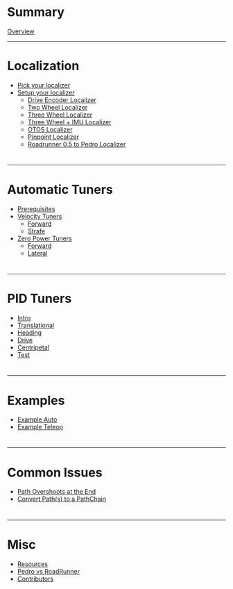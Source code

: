 # Summary
[Overview](./overview.md)

---
# Localization
- [Pick your localizer](./localization/pick.md)
- [Setup your localizer](./localization/setup.md)
  - [Drive Encoder Localizer](./localization/driveEncoder.md)
  - [Two Wheel Localizer](./localization/twoWheel.md)
  - [Three Wheel Localizer](./localization/threeWheel.md)
  - [Three Wheel + IMU Localizer](./localization/threeWheelImu.md)
  - [OTOS Localizer](./localization/otos.md)
  - [Pinpoint Localizer](./localization/pinpoint.md) 
  - [Roadrunner 0.5 to Pedro Localizer](./localization/rrToPedro.md)
#

---

# Automatic Tuners
- [Prerequisites](./automatic/prerequisites.md)
- [Velocity Tuners](./automatic/forwardvelocity.md)
  - [Forward](./automatic/forwardvelocity.md)
  - [Strafe](./automatic/strafevelocity.md)
- [Zero Power Tuners](./automatic/forwardzeropower.md)
  - [Forward](./automatic/forwardzeropower.md)
  - [Lateral](./automatic/lateralzeropower.md)
#

---

# PID Tuners
- [Intro](./pid/intro.md)
- [Translational](./pid/translational.md)
- [Heading](./pid/heading.md)
- [Drive](./pid/drive.md)
- [Centripetal](./pid/centripetal.md)
- [Test](./pid/test.md)
#

---

# Examples
- [Example Auto](./examples/auto.md)
- [Example Teleop](./examples/teleop.md)
#

---

# Common Issues
- [Path Overshoots at the End](./commonissues/pathovershoot.md)
- [Convert Path(s) to a PathChain](./commonissues/pathtopathchain.md)
#

---

# Misc
- [Resources](./misc/resources.md)
- [Pedro vs RoadRunner](./misc/pedrovsrr.md)
- [Contributors](./misc/contributors.md)
#

